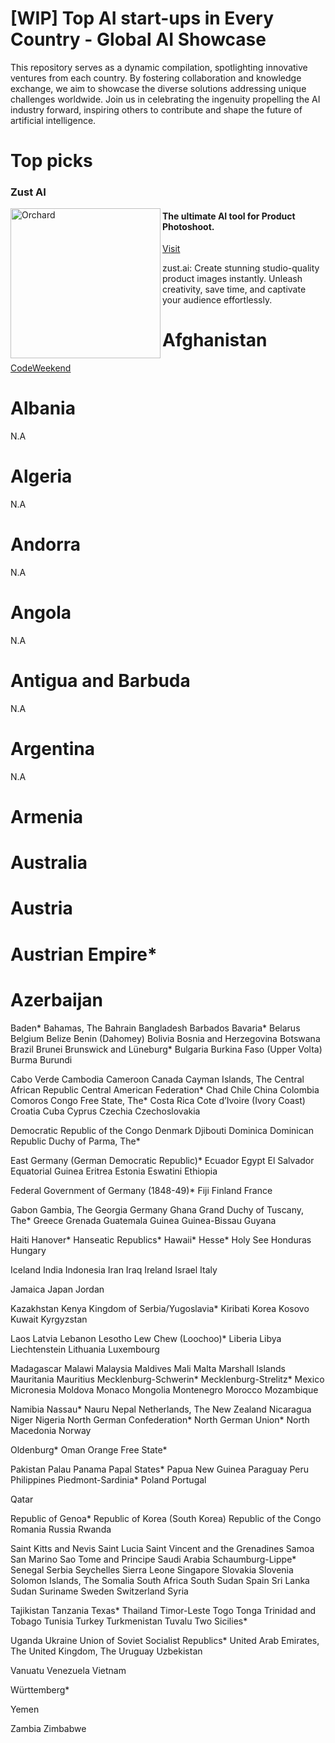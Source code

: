 # [WIP] Top AI start-ups in Every Country - Global AI Showcase

This repository serves as a dynamic compilation, spotlighting innovative ventures from each country. By fostering collaboration and knowledge exchange, we aim to showcase the diverse solutions addressing unique challenges worldwide. Join us in celebrating the ingenuity propelling the AI industry forward, inspiring others to contribute and shape the future of artificial intelligence.

# Top picks

### Zust AI
<img align="left" width="240" src="https://zust.ai/images/zust_logo_red.svg" alt="Orchard">

#### The ultimate AI tool for Product Photoshoot.
[Visit](https://zust.ai/?linkId=lp_147627&sourceId=saquib-alam&tenantId=zust)

zust.ai: Create stunning studio-quality product images instantly. Unleash creativity, save time, and captivate your audience effortlessly.



# Afghanistan
[CodeWeekend](https://codeweekend.net/)

# Albania
N.A

# Algeria
N.A

# Andorra
N.A

# Angola
N.A

# Antigua and Barbuda
N.A

# Argentina
N.A


# Armenia
# Australia
# Austria
# Austrian Empire*
# Azerbaijan

Baden*
Bahamas, The
Bahrain
Bangladesh
Barbados
Bavaria*
Belarus
Belgium
Belize
Benin (Dahomey)
Bolivia
Bosnia and Herzegovina
Botswana
Brazil
Brunei
Brunswick and Lüneburg*
Bulgaria
Burkina Faso (Upper Volta)
Burma
Burundi

Cabo Verde
Cambodia
Cameroon
Canada
Cayman Islands, The
Central African Republic
Central American Federation*
Chad
Chile
China
Colombia
Comoros
Congo Free State, The*
Costa Rica
Cote d’Ivoire (Ivory Coast)
Croatia
Cuba
Cyprus
Czechia
Czechoslovakia

Democratic Republic of the Congo
Denmark
Djibouti
Dominica
Dominican Republic
Duchy of Parma, The*

East Germany (German Democratic Republic)*
Ecuador
Egypt
El Salvador
Equatorial Guinea
Eritrea
Estonia
Eswatini
Ethiopia

Federal Government of Germany (1848-49)*
Fiji
Finland
France

Gabon
Gambia, The
Georgia
Germany
Ghana
Grand Duchy of Tuscany, The*
Greece
Grenada
Guatemala
Guinea
Guinea-Bissau
Guyana

Haiti
Hanover*
Hanseatic Republics*
Hawaii*
Hesse*
Holy See
Honduras
Hungary

Iceland
India
Indonesia
Iran
Iraq
Ireland
Israel
Italy

Jamaica
Japan
Jordan


Kazakhstan
Kenya
Kingdom of Serbia/Yugoslavia*
Kiribati
Korea
Kosovo
Kuwait
Kyrgyzstan


Laos
Latvia
Lebanon
Lesotho
Lew Chew (Loochoo)*
Liberia
Libya
Liechtenstein
Lithuania
Luxembourg

Madagascar
Malawi
Malaysia
Maldives
Mali
Malta
Marshall Islands
Mauritania
Mauritius
Mecklenburg-Schwerin*
Mecklenburg-Strelitz*
Mexico
Micronesia
Moldova
Monaco
Mongolia
Montenegro
Morocco
Mozambique


Namibia
Nassau*
Nauru
Nepal
Netherlands, The
New Zealand
Nicaragua
Niger
Nigeria
North German Confederation*
North German Union*
North Macedonia
Norway


Oldenburg*
Oman
Orange Free State*


Pakistan
Palau
Panama
Papal States*
Papua New Guinea
Paraguay
Peru
Philippines
Piedmont-Sardinia*
Poland
Portugal


Qatar


Republic of Genoa*
Republic of Korea (South Korea)
Republic of the Congo
Romania
Russia
Rwanda


Saint Kitts and Nevis
Saint Lucia
Saint Vincent and the Grenadines
Samoa
San Marino
Sao Tome and Principe
Saudi Arabia
Schaumburg-Lippe*
Senegal
Serbia
Seychelles
Sierra Leone
Singapore
Slovakia
Slovenia
Solomon Islands, The
Somalia
South Africa
South Sudan
Spain
Sri Lanka
Sudan
Suriname
Sweden
Switzerland
Syria


Tajikistan
Tanzania
Texas*
Thailand
Timor-Leste
Togo
Tonga
Trinidad and Tobago
Tunisia
Turkey
Turkmenistan
Tuvalu
Two Sicilies*


Uganda
Ukraine
Union of Soviet Socialist Republics*
United Arab Emirates, The
United Kingdom, The
Uruguay
Uzbekistan


Vanuatu
Venezuela
Vietnam


Württemberg*


Yemen


Zambia
Zimbabwe
